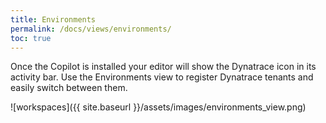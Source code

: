 ```yaml
---
title: Environments
permalink: /docs/views/environments/
toc: true
---
```


Once the Copilot is installed your editor will show the Dynatrace icon in its activity bar.
Use the Environments view to register Dynatrace tenants and easily switch between them.

![workspaces]({{ site.baseurl }}/assets/images/environments_view.png)